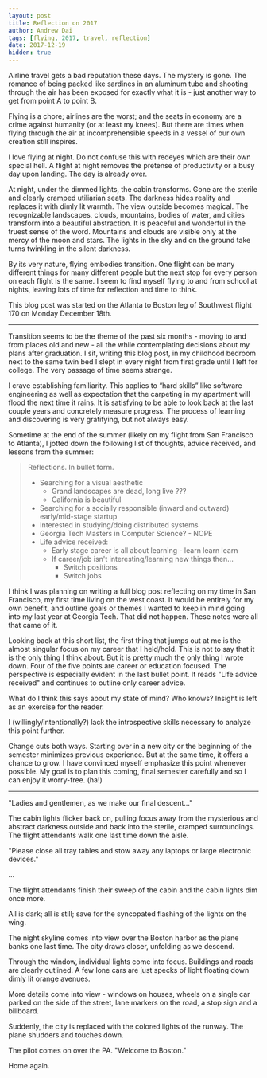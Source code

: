 ```yaml
---
layout: post
title: Reflection on 2017
author: Andrew Dai
tags: [flying, 2017, travel, reflection]
date: 2017-12-19
hidden: true
---
```


Airline travel gets a bad reputation these days. The mystery is gone.
The romance of being packed like sardines in an aluminum tube and shooting
through the air has been exposed for exactly what it is - just another way to
get from point A to point B.

Flying is a chore; airlines are the worst;
and the seats in economy are a crime against humanity (or at least my knees).
But there are times when flying through the air at incomprehensible speeds
in a vessel of our own creation still inspires.

I love flying at night. Do not confuse this with redeyes which are their own
special hell. A flight at night removes the pretense of productivity or a busy
day upon landing. The day is already over.

At night, under the dimmed lights, the cabin transforms.
Gone are the sterile and clearly cramped utiliarian seats.
The darkness hides reality and replaces it with dimly lit warmth.
The view outside becomes magical.
The recognizable landscapes, clouds, mountains, bodies of water,
and cities transform into a beautiful abstraction. It is peaceful and
wonderful in the truest sense of the word. Mountains and clouds are visible
only at the mercy of the moon and stars. The lights in the sky and on the ground
take turns twinkling in the silent darkness.

By its very nature, flying embodies transition. One flight can be many
different things for many different people but the next stop for every person
on each flight is the same. I seem to find myself flying to and from school
at nights, leaving lots of time for reflection and time to think.

This blog post was started on the Atlanta to Boston leg of Southwest flight 170
on Monday December 18th.

<hr>

Transition seems to be the theme of the past six months -
moving to and from places old and new - all the while contemplating decisions
about my plans after graduation. I sit, writing this blog post, in my childhood
bedroom next to the same twin bed I slept in every night from first grade
until I left for college. The very passage of time seems strange.

I crave establishing familiarity. This applies to
&ldquo;hard skills&rdquo; like software engineering as well as expectation
that the carpeting in my apartment will flood the next time it rains.
It is satisfying to be able to look back at the last couple years and
concretely measure progress. The process of learning and discovering is very
gratifying, but not always easy.

Sometime at the end of the summer (likely on my flight from San Francisco to
Atlanta), I jotted down the following list of thoughts, advice received, and
lessons from the summer:

>Reflections. In bullet form.
>
> - Searching for a visual aesthetic
>   - Grand landscapes are dead, long live ???
>   - California is beautiful
> - Searching for a socially responsible (inward and outward) early/mid-stage startup
> - Interested in studying/doing distributed systems
> - Georgia Tech Masters in Computer Science? - NOPE
> - Life advice received:
>   - Early stage career is all about learning - learn learn learn
>   - If career/job isn't interesting/learning new things then...
>     - Switch positions
>     - Switch jobs

I think I was planning on writing a full blog post reflecting on my time in
San Francisco, my first time living on the west coast.
It would be entirely for my own benefit, and outline goals or themes I wanted
to keep in mind going into my last year at Georgia Tech.
That did not happen. These notes were all that came of it.

Looking back at this short list, the first thing that jumps out at me is the
almost singular focus on my career that I held/hold. This is not to say that
it is the only thing I think about. But it is pretty much the only thing I wrote
down. Four of the five points are career or education focused.
The perspective is especially evident in the last bullet point.
It reads "Life advice received" and continues to outline only career advice.

What do I think this says about my state of mind? Who knows?
Insight is left as an exercise for the reader.

I (willingly/intentionally?) lack the introspective skills necessary to analyze
this point further.

Change cuts both ways. Starting over in a new city or the beginning of the
semester minimizes previous experience. But at the same time, it offers a chance
to grow. I have convinced myself emphasize this point whenever possible.
My goal is to plan this coming, final semester carefully and so I can
enjoy it worry-free. (ha!)

<hr>

"Ladies and gentlemen, as we make our final descent&hellip;"

The cabin lights flicker back on, pulling focus away from the mysterious and
abstract darkness outside
and back into the sterile, cramped surroundings.
The flight attendants walk one last time down the aisle.

"Please close all tray tables and stow away any
laptops or large electronic devices."

&hellip;

The flight attendants finish their sweep of the cabin and the cabin lights dim
once more.

All is dark; all is still; save for the syncopated flashing of the lights on the
wing.

The night skyline comes into view over the Boston harbor as the plane banks
one last time.
The city draws closer, unfolding as we descend.

Through the window, individual lights come into focus. Buildings and roads are
clearly outlined. A few lone cars are just specks of light floating down
dimly lit orange avenues.

More details come into view - windows on houses, wheels on a single car parked
on the side of the street, lane markers on the road, a stop sign and a billboard.

Suddenly, the city is replaced with the colored lights of the runway.
The plane shudders and touches down.

The pilot comes on over the PA. "Welcome to Boston."

Home again.
